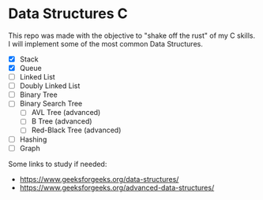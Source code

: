 # Data Structures C

This repo was made with the objective to "shake off the rust" of my C skills. 
I will implement some of the most common Data Structures.

- [X] Stack
- [X] Queue
- [ ] Linked List
- [ ] Doubly Linked List 
- [ ] Binary Tree
- [ ] Binary Search Tree
  - [ ] AVL Tree (advanced)
  - [ ] B Tree (advanced)
  - [ ] Red-Black Tree (advanced)
- [ ] Hashing
- [ ] Graph

Some links to study if needed: 

 - https://www.geeksforgeeks.org/data-structures/
 - https://www.geeksforgeeks.org/advanced-data-structures/
